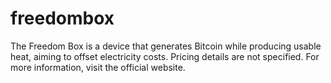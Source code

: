 # freedombox
​The Freedom Box is a device that generates Bitcoin while producing usable heat, aiming to offset electricity costs. Pricing details are not specified. For more information, visit the official website.
